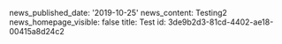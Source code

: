 news_published_date: '2019-10-25'
news_content: Testing2
news_homepage_visible: false
title: Test
id: 3de9b2d3-81cd-4402-ae18-00415a8d24c2
